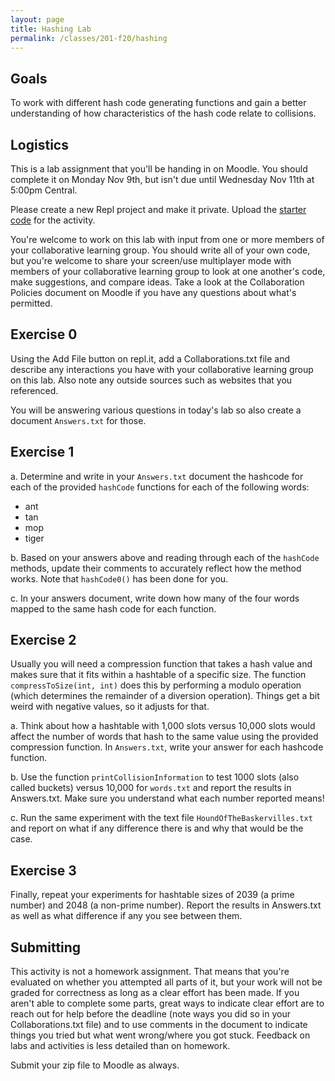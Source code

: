 ```yaml
---
layout: page
title: Hashing Lab
permalink: /classes/201-f20/hashing
---
```


## Goals
To work with different hash code generating functions and gain a better understanding of how characteristics of the hash code relate to collisions.

## Logistics
This is a lab assignment that you'll be handing in on Moodle. You should complete it on Monday Nov 9th, but isn't due until Wednesday Nov 11th at 5:00pm Central.

Please create a new Repl project and make it private. Upload the [starter code](/classes/201-f20/HashLabStarter.zip) for the activity.

You're welcome to work on this lab with input from one or more members of your collaborative learning group. You should write all of your own code, but you're welcome to share your screen/use multiplayer mode with members of your collaborative learning group to look at one another's code, make suggestions, and compare ideas. Take a look at the Collaboration Policies document on Moodle if you have any questions about what's permitted.

## Exercise 0
Using the Add File button on repl.it, add a Collaborations.txt file and describe any interactions you have with your collaborative learning group on this lab. Also note any outside sources such as websites that you referenced. 

You will be answering various questions in today's lab so also create a document `Answers.txt` for those.

## Exercise 1
a. Determine and write in your `Answers.txt` document the hashcode for each of the provided `hashCode` functions for each of the following words:

* ant
* tan
* mop
* tiger

b. Based on your answers above and reading through each of the `hashCode` methods, update their comments to accurately reflect how the method works. Note that `hashCode0()` has been done for you.

c. In your answers document, write down how many of the four words mapped to the same hash code for each function.

## Exercise 2
Usually you will need a compression function that takes a hash value and makes sure that it fits within a hashtable of a specific size. The function `compressToSize(int, int)` does this by performing a modulo operation (which determines the remainder of a diversion operation). Things get a bit weird with negative values, so it adjusts for that.

a. Think about how a hashtable with 1,000 slots versus 10,000 slots would affect the number of words that hash to the same value using the provided compression function. In `Answers.txt`, write your answer for each hashcode function.

b. Use the function `printCollisionInformation` to test 1000 slots (also called buckets) versus 10,000 for `words.txt` and report the results in Answers.txt. Make sure you understand what each number reported means!

c. Run the same experiment with the text file `HoundOfTheBaskervilles.txt` and report on what if any difference there is and why that would be the case.

## Exercise 3
Finally, repeat your experiments for hashtable sizes of 2039 (a prime number) and 2048 (a non-prime number). Report the results in Answers.txt as well as what difference if any you see between them.

## Submitting
This activity is not a homework assignment. That means that you're evaluated on whether you attempted all parts of it, but your work will not be graded for correctness as long as a clear effort has been made. If you aren't able to complete some parts, great ways to indicate clear effort are to reach out for help before the deadline (note ways you did so in your Collaborations.txt file) and to use comments in the document to indicate things you tried but what went wrong/where you got stuck. Feedback on labs and activities is less detailed than on homework.

Submit your zip file to Moodle as always.